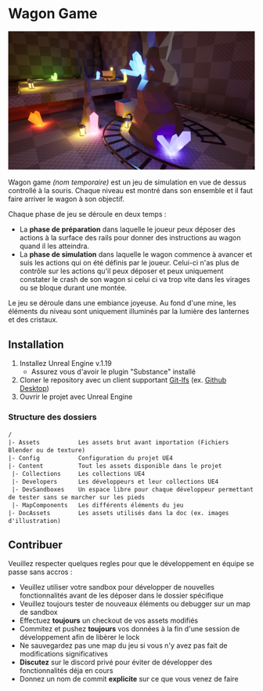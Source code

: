 # Wagon Game

![Cover](DocAssets/cover.jpg)

Wagon game *(nom temporaire)* est un jeu de simulation en vue de dessus controllé à la souris.
Chaque niveau est montré dans son ensemble et il faut faire arriver le wagon à son objectif.

Chaque phase de jeu se déroule en deux temps :

* La **phase de préparation** dans laquelle le joueur peux déposer des actions à la surface des rails pour donner des instructions au wagon quand il les atteindra.
* La **phase de simulation** dans laquelle le wagon commence à avancer et suis les actions qui on été définis par le joueur. Celui-ci n'as plus de contrôle sur les actions qu'il peux déposer et peux uniquement constater le crash de son wagon si celui ci va trop vite dans les virages ou se bloque durant une montée.

Le jeu se déroule dans une embiance joyeuse.
Au fond d'une mine, les éléments du niveau sont uniquement illuminés par la lumière des lanternes et des cristaux.

## Installation

1. Installez Unreal Engine v.1.19
	* Assurez vous d'avoir le plugin "Substance" installé
2. Cloner le repository avec un client supportant [Git-lfs](https://git-lfs.github.com/) (ex. [Github Desktop](https://desktop.github.com/))
3. Ouvrir le projet avec Unreal Engine

### Structure des dossiers

```
/
|- Assets			Les assets brut avant importation (Fichiers Blender ou de texture)
|- Config			Configuration du projet UE4
|- Content			Tout les assets disponible dans le projet
 |- Collections		Les collections UE4
 |- Developers		Les développeurs et leur collections UE4
 |- DevSandboxes	Un espace libre pour chaque développeur permettant de tester sans se marcher sur les pieds
 |- MapComponents	Les différents éléments du jeu
|- DocAssets		Les assets utilisés dans la doc (ex. images d'illustration)
```

## Contribuer

Veuillez respecter quelques regles pour que le développement en équipe se passe sans accros :

* Veuillez utiliser votre sandbox pour développer de nouvelles fonctionnalités avant de les déposer dans le dossier spécifique
* Veuillez toujours tester de nouveaux éléments ou debugger sur un map de sandbox
* Effectuez **toujours** un checkout de vos assets modifiés
* Commitez et pushez **toujours** vos données à la fin d'une session de développement afin de libèrer le lock
* Ne sauvegardez pas une map du jeu si vous n'y avez pas fait de modifications significatives
* **Discutez** sur le discord privé pour éviter de développer des fonctionnalités déja en cours
* Donnez un nom de commit **explicite** sur ce que vous venez de faire